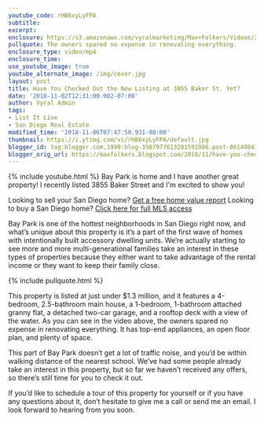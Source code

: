 ```yaml
---
youtube_code: rHB6xyLyFPA
subtitle:
excerpt:
enclosure: https://s3.amazonaws.com/vyralmarketing/Max+Folkers/Videos/2018/New+Property+Available+in+Bay+Park+-+San+Diego+Real+Estate+Agent.mp4
pullquote: The owners spared no expense in renovating everything.
enclosure_type: video/mp4
enclosure_time:
use_youtube_image: true
youtube_alternate_image: /img/cover.jpg
layout: post
title: Have You Checked Out the New Listing at 3855 Baker St. Yet?
date: '2018-11-02T12:31:00.002-07:00'
author: Vyral Admin
tags:
- List It Live
- San Diego Real Estate
modified_time: '2018-11-06T07:47:50.931-08:00'
thumbnail: https://i.ytimg.com/vi/rHB6xyLyFPA/default.jpg
blogger_id: tag:blogger.com,1999:blog-3587977613281591986.post-8614984140237118217
blogger_orig_url: https://maxfolkers.blogspot.com/2018/11/have-you-checked-out-new-listing-at.html
---
```

{% include youtube.html %}
Bay Park is home and I have another great property!  I recently listed 3855 Baker Street and I'm excited to show you!

<div class="post-cta">
Looking to sell your San Diego home? <a href="http://www.sandiegocityhomevalues.com/" target="_blank">Get a free home value report</a>
Looking to buy a San Diego home? <a href="http://maxfolkers.com/" target="_blank">Click here for full MLS access</a>
</div>

Bay Park is one of the hottest neighborhoods in San Diego right now, and what’s unique about this property is it’s a part of the first wave of homes with intentionally built accessory dwelling units. We’re actually starting to see more and more multi-generational families take an interest in these types of properties because they either want to take advantage of the rental income or they want to keep their family close.

{% include pullquote.html %}

This property is listed at just under $1.3 million, and it features a 4-bedroom, 2.5-bathroom main house, a 1-bedroom, 1-bathroom attached granny flat, a detached two-car garage, and a rooftop deck with a view of the water. As you can see in the video above, the owners spared no expense in renovating everything. It has top-end appliances, an open floor plan, and plenty of space.

This part of Bay Park doesn’t get a lot of traffic noise, and you’d be within walking distance of the nearest school. We’ve had some people already take an interest in this property, but so far we haven’t received any offers, so there’s still time for you to check it out.

If you’d like to schedule a tour of this property for yourself or if you have any questions about it, don’t hesitate to give me a call or send me an email. I look forward to hearing from you soon.
